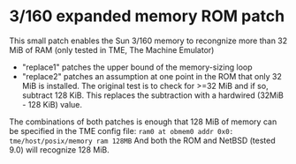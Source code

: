 # 3/160 expanded memory ROM patch

This small patch enables the Sun 3/160 memory to recongnize more than 32 MiB of RAM (only tested in TME, The Machine Emulator)

* "replace1" patches the upper bound of the memory-sizing loop
* "replace2" patches an assumption at one point in the ROM that only 32 MiB is installed. The original test is to check for >=32 MiB and if so, subtract 128 KiB. This replaces the subtraction with a hardwired (32MiB - 128 KiB) value.

The combinations of both patches is enough that 128 MiB of memory can be specified in the TME config file:
`ram0 at obmem0 addr 0x0: tme/host/posix/memory ram 128MB`
And both the ROM and NetBSD (tested 9.0) will recognize 128 MiB.